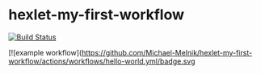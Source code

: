 # hexlet-my-first-workflow
[![Build Status](https://github.com/Michael-Melnik/hexlet-my-first-workflow/workflows/hello-world/badge.svg)](https://github.com/Michael-Melnik/hexlet-my-first-workflow/actions/workflows/hello-world.yml)

[![example workflow](https://github.com/Michael-Melnik/hexlet-my-first-workflow/actions/workflows/hello-world.yml/badge.svg
